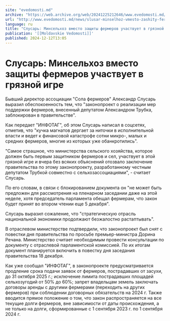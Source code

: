 ```yaml
---
site: "evedomosti.md"
archive: "https://web.archive.org/web/20241225212646/www.evedomosti.md/news/slusar-minselhoz-vmesto-zashity-fermerov-uchastvuet-v-gryazn"
url: "http://www.evedomosti.md/news/slusar-minselhoz-vmesto-zashity-fermerov-uchastvuet-v-gryazn"
language: ru
title: "Слусарь: Минсельхоз вместо защиты фермеров участвует в грязной игре"
publication: '[[Moldavskie Vedomosti]]'
published: 2024-12-12T13:05
---
```


# Слусарь: Минсельхоз вместо защиты фермеров участвует в грязной игре

Бывший директор ассоциации "Сола фермеров" Александр Слусарь выразил обеспокоенность тем, что "законопроект о реализации мер поддержки фермеров, внесенный депутатом Александром Трубка, заблокирован в правительстве".

Как передает "ИНФОТАГ", об этом Слусарь написал в соцсетях, отметив, что "кучка магнатов дергает за ниточки в исполнительной власти и ведет к финансовой катастрофе сотни микро-, малых и средних фермеров, многие из которых уже обанкротились".

"Самое страшное, что министерства сельского хозяйства, которое должен быть первым защитником фермеров и сел, участвует в этой грязной игре и вчера без всяких объяснений отозвало заключение правительства по этому законопроекту, разработанному честным депутатом Трубкой совместно с сельхозассоциациями", - считает Слусарь.

По его словам, в связи с блокированием документа он "не может быть предложен для рассмотрения на пленарном заседании даже на этой неделе, хотя председатель парламента обещал фермерам, что закон будет принят во втором чтении еще 5 декабря".

Слусарь выразил сожаление, что "стратегическую отрасль национальной экономики продолжают безжалостно растаптывать".

В отраслевом министерстве подтвердили, что законопроект был снят с повестки дня правительства по просьбе премьер-министра Дорина Речана. Министерство считает необходимым провести консультации по документу с отраслевой парламентской комиссией. По их итогам документ планируется включить в повестку дня заседания правительства 18 декабря.

Как уже сообщал "ИНФОТАГ", в законопроекте предусматривается продление срока подачи заявок от фермеров, пострадавших от засухи, до 31 октября 2025 г.; исключение лимита пострадавших площадей сельхозугодий от 50% до 60%; запрет владельцам земель заключать договоры аренды с другими фермерами (переходить на других фермеров) при соблюдении договорных обязательств на 2024 г. Также вводится прямое положение о том, что закон распространяется на все текущие долги фермеров, вне зависимости от даты происхождения, а не только на долги, сформированные с 1 сентября 2023 г. по 1 сентября 2024 г.